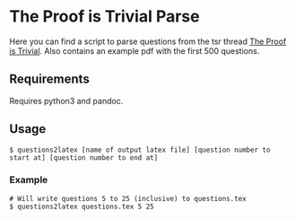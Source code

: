 # The Proof is Trivial Parse

Here you can find a script to parse questions from the tsr thread [The Proof is Trivial](https://www.thestudentroom.co.uk/showthread.php?t=2313384). Also contains an example pdf with the first 500 questions.

## Requirements

Requires python3 and pandoc.

## Usage

```
$ questions2latex [name of output latex file] [question number to start at] [question number to end at]
```

### Example

```
# Will write questions 5 to 25 (inclusive) to questions.tex
$ questions2latex questions.tex 5 25
```
